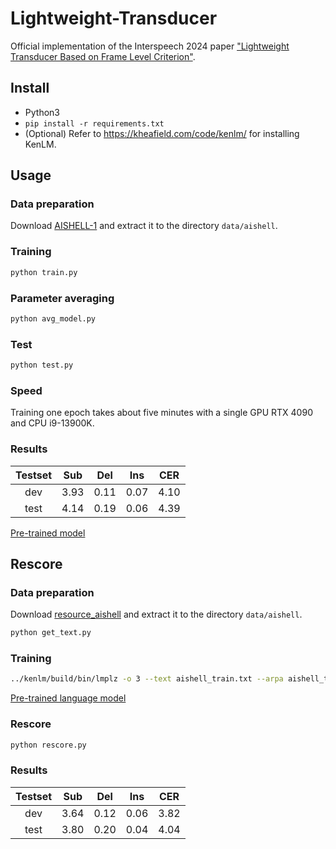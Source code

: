 # Lightweight-Transducer
Official implementation of the Interspeech 2024 paper ["Lightweight Transducer Based on Frame Level Criterion"](https://www.isca-archive.org/interspeech_2024/wan24_interspeech.pdf).

## Install
- Python3
- `pip install -r requirements.txt`
- (Optional) Refer to https://kheafield.com/code/kenlm/ for installing KenLM.

## Usage
### Data preparation
Download [AISHELL-1](https://www.openslr.org/resources/33/data_aishell.tgz) and extract it to the directory `data/aishell`.

### Training
```bash
python train.py
```

### Parameter averaging
```bash
python avg_model.py
```

### Test
```bash
python test.py
```

### Speed
Training one epoch takes about five minutes with a single GPU RTX 4090 and CPU i9-13900K.

### Results
| Testset |   Sub  |  Del  | Ins  |  CER |
| :---: |:----: |:----: |:----: | :----: |
| dev | 3.93  |  0.11  |  0.07  | 4.10 |
| test | 4.14  |  0.19  |  0.06  | 4.39 |

[Pre-trained model](https://drive.google.com/file/d/1J3AEiurRSS0sjLqqcxiho0r-ykaqqotV/view?usp=sharing)

## Rescore
### Data preparation
Download [resource_aishell](https://www.openslr.org/resources/33/resource_aishell.tgz) and extract it to the directory `data/aishell`.
```bash
python get_text.py
```

### Training
```bash
../kenlm/build/bin/lmplz -o 3 --text aishell_train.txt --arpa aishell_train.arpa -S 10% --interpolate_unigrams 0
```

[Pre-trained language model](https://drive.google.com/file/d/1xwyQGTs_41Dww3KL5jx0s4_sfM5QIWO1/view?usp=sharing)

### Rescore
```bash
python rescore.py
```

### Results
| Testset |   Sub  |  Del  | Ins  |  CER |
| :---: |:----: |:----: |:----: | :----: |
| dev | 3.64  |  0.12  |  0.06  | 3.82 |
| test | 3.80  |  0.20  |  0.04  | 4.04 |
